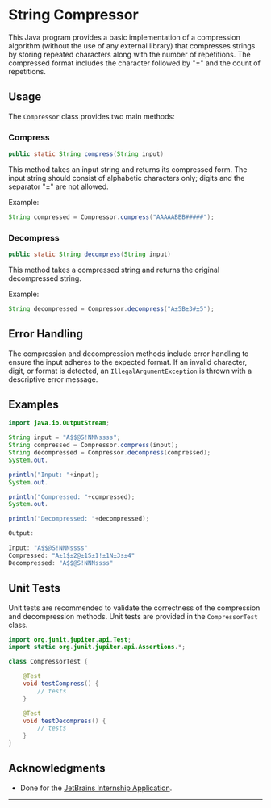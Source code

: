 # String Compressor

This Java program provides a basic implementation of a compression algorithm (without the use of any external library) that compresses strings by storing repeated characters along with the number of repetitions. The compressed format includes the character followed by "±" and the count of repetitions.

## Usage

The `Compressor` class provides two main methods:

### Compress

```java
public static String compress(String input)
```

This method takes an input string and returns its compressed form. The input string should consist of alphabetic characters only; digits and the separator "±" are not allowed.

Example:
```java
String compressed = Compressor.compress("AAAAABBB#####");
```

### Decompress

```java
public static String decompress(String input)
```

This method takes a compressed string and returns the original decompressed string.

Example:
```java
String decompressed = Compressor.decompress("A±5B±3#±5");
```

## Error Handling

The compression and decompression methods include error handling to ensure the input adheres to the expected format. If an invalid character, digit, or format is detected, an `IllegalArgumentException` is thrown with a descriptive error message.

## Examples

```java
import java.io.OutputStream;

String input = "A$$@S!NNNssss";
String compressed = Compressor.compress(input);
String decompressed = Compressor.decompress(compressed);
System.out.

println("Input: "+input);
System.out.

println("Compressed: "+compressed);
System.out.

println("Decompressed: "+decompressed);

Output:

Input: "A$$@S!NNNssss"
Compressed: "A±1$±2@±1S±1!±1N±3s±4"
Decompressed: "A$$@S!NNNssss"
```

## Unit Tests

Unit tests are recommended to validate the correctness of the compression and decompression methods. Unit tests are provided in the `CompressorTest` class.

```java
import org.junit.jupiter.api.Test;
import static org.junit.jupiter.api.Assertions.*;

class CompressorTest {

    @Test
    void testCompress() {
        // tests
    }

    @Test
    void testDecompress() {
        // tests
    }
}
```


## Acknowledgments

- Done for the [JetBrains Internship Application](https://internship.jetbrains.com/).
---
